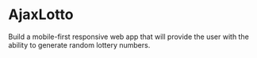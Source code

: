 # AjaxLotto
Build a mobile-first responsive web app that will provide the user with the ability to generate random lottery numbers.
